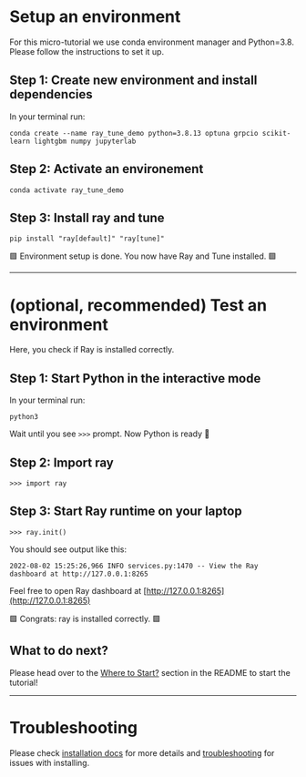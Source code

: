 # Setup an environment
For this micro-tutorial we use conda environment manager and Python=3.8. Please follow the instructions to set it up.

## Step 1: Create new environment and install dependencies

In your terminal run:
```
conda create --name ray_tune_demo python=3.8.13 optuna grpcio scikit-learn lightgbm numpy jupyterlab
```

## Step 2: Activate an environement
```
conda activate ray_tune_demo
```

## Step 3: Install ray and tune
```
pip install "ray[default]" "ray[tune]"              
```

🟩 Environment setup is done. You now have Ray and Tune installed. 🟩

----

# (optional, recommended) Test an environment
Here, you check if Ray is installed correctly.

## Step 1: Start Python in the interactive mode
In your terminal run:
```
python3
```
Wait until you see `>>>` prompt. Now Python is ready :snake:

## Step 2: Import ray
```
>>> import ray
```

## Step 3: Start Ray runtime on your laptop
```
>>> ray.init()
```

You should see output like this:
```
2022-08-02 15:25:26,966 INFO services.py:1470 -- View the Ray dashboard at http://127.0.0.1:8265
```
Feel free to open Ray dashboard at [http://127.0.0.1:8265](http://127.0.0.1:8265)

🟩 Congrats: ray is installed correctly. 🟩

## What to do next?
Please head over to the [Where to Start?](https://github.com/kamil-kaczmarek/ray-tune-micro-tutorial/blob/kk/dev/README.md#where-to-start) section in the README to start the tutorial!

----

# Troubleshooting
Please check [installation docs](https://docs.ray.io/en/latest/ray-overview/installation.html) for more details and [troubleshooting](https://docs.ray.io/en/latest/ray-overview/installation.html#troubleshooting) for issues with installing.
